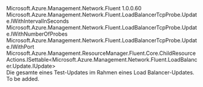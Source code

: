 <Type Name="IUpdate" FullName="Microsoft.Azure.Management.Network.Fluent.LoadBalancerTcpProbe.Update.IUpdate">
  <TypeSignature Language="C#" Value="public interface IUpdate : Microsoft.Azure.Management.Network.Fluent.LoadBalancerTcpProbe.Update.IWithIntervalInSeconds, Microsoft.Azure.Management.Network.Fluent.LoadBalancerTcpProbe.Update.IWithNumberOfProbes, Microsoft.Azure.Management.Network.Fluent.LoadBalancerTcpProbe.Update.IWithPort, Microsoft.Azure.Management.ResourceManager.Fluent.Core.ChildResourceActions.ISettable&lt;Microsoft.Azure.Management.Network.Fluent.LoadBalancer.Update.IUpdate&gt;" />
  <TypeSignature Language="ILAsm" Value=".class public interface auto ansi abstract IUpdate implements class Microsoft.Azure.Management.Network.Fluent.LoadBalancerTcpProbe.Update.IWithIntervalInSeconds, class Microsoft.Azure.Management.Network.Fluent.LoadBalancerTcpProbe.Update.IWithNumberOfProbes, class Microsoft.Azure.Management.Network.Fluent.LoadBalancerTcpProbe.Update.IWithPort, class Microsoft.Azure.Management.ResourceManager.Fluent.Core.ChildResourceActions.ISettable`1&lt;class Microsoft.Azure.Management.Network.Fluent.LoadBalancer.Update.IUpdate&gt;" />
  <TypeSignature Language="DocId" Value="T:Microsoft.Azure.Management.Network.Fluent.LoadBalancerTcpProbe.Update.IUpdate" />
  <TypeSignature Language="VB.NET" Value="Public Interface IUpdate&#xA;Implements ISettable(Of IUpdate), IWithIntervalInSeconds, IWithNumberOfProbes, IWithPort" />
  <TypeSignature Language="F#" Value="type IUpdate = interface&#xA;    interface ISettable&lt;IUpdate&gt;&#xA;    interface IWithPort&#xA;    interface IWithIntervalInSeconds&#xA;    interface IWithNumberOfProbes" />
  <AssemblyInfo>
    <AssemblyName>Microsoft.Azure.Management.Network.Fluent</AssemblyName>
    <AssemblyVersion>1.0.0.60</AssemblyVersion>
  </AssemblyInfo>
  <Interfaces>
    <Interface>
      <InterfaceName>Microsoft.Azure.Management.Network.Fluent.LoadBalancerTcpProbe.Update.IWithIntervalInSeconds</InterfaceName>
    </Interface>
    <Interface>
      <InterfaceName>Microsoft.Azure.Management.Network.Fluent.LoadBalancerTcpProbe.Update.IWithNumberOfProbes</InterfaceName>
    </Interface>
    <Interface>
      <InterfaceName>Microsoft.Azure.Management.Network.Fluent.LoadBalancerTcpProbe.Update.IWithPort</InterfaceName>
    </Interface>
    <Interface>
      <InterfaceName>Microsoft.Azure.Management.ResourceManager.Fluent.Core.ChildResourceActions.ISettable&lt;Microsoft.Azure.Management.Network.Fluent.LoadBalancer.Update.IUpdate&gt;</InterfaceName>
    </Interface>
  </Interfaces>
  <Docs>
    <summary>
            Die gesamte eines Test-Updates im Rahmen eines Load Balancer-Updates.
            </summary>
    <remarks>To be added.</remarks>
  </Docs>
  <Members />
</Type>